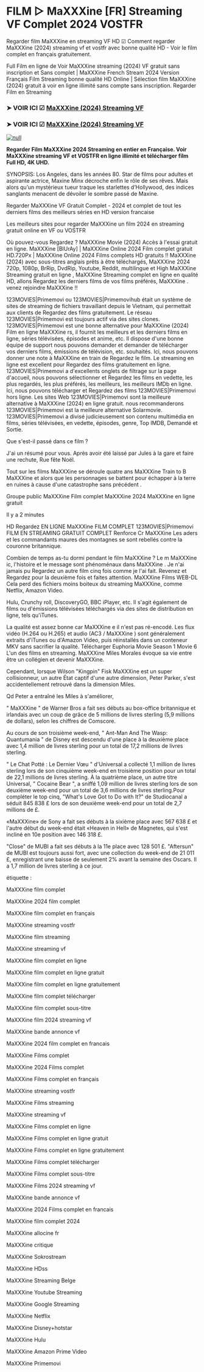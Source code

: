 # FILM ▷ MaXXXine [FR] Streaming VF Complet 2024 VOSTFR
Regarder film MaXXXine en streaming VF HD ☑ Comment regarder MaXXXine (2024) streaming vf et vostfr avec bonne qualité HD - Voir le film complet en français gratuitement.

Full Film en ligne de Voir MaXXXine streaming (2024) VF gratuit sans inscription et Sans complet | MaXXXine French Stream 2024 Version Français Film Streaming bonne qualité HD Online | Sélection film MaXXXine (2024) gratuit à voir en ligne illimité sans compte sans inscription. Regarder Film en Streaming

### ➤ VOIR ICI ☑ [MaXXXine (2024) Streaming VF](https://t.co/v7gtSUaNrL)

### ➤ VOIR ICI ☑ [MaXXXine (2024) Streaming VF](https://t.co/v7gtSUaNrL)

[![null](https://static.wixstatic.com/media/855a25_043b5abeb4ae4d35ac003198e7fe56ed~mv2.gif)](https://t.co/v7gtSUaNrL)

**Regarder Film MaXXXine 2024 Streaming en entier en Française. Voir MaXXXine streaming VF et VOSTFR en ligne illimité et télécharger film Full HD, 4K UHD.**

SYNOPSIS: Los Angeles, dans les années 80. Star de films pour adultes et aspirante actrice, Maxine Minx décroche enfin le rôle de ses rêves. Mais alors qu’un mystérieux tueur traque les starlettes d’Hollywood, des indices sanglants menacent de dévoiler le sombre passé de Maxine.

Regarder MaXXXine VF Gratuit Complet - 2024 et complet de tout les derniers films des meilleurs séries en HD version francaise

Les meilleurs sites pour regarder MaXXXine un film 2024 en streaming gratuit online en VF ou VOSTFR

Où pouvez-vous Regardez ? MaXXXine Movie (2024) Accès à l'essai gratuit en ligne. MaXXXine [BlUrAy] | MaXXXine Online 2024 Film complet gratuit HD.720Px | MaXXXine Online 2024 Films complets HD gratuits !! MaXXXine (2024) avec sous-titres anglais prêts à être téléchargés, MaXXXine 2024 720p, 1080p, BrRip, DvdRip, Youtube, Reddit, multilingue et High MaXXXine Streaming gratuit en ligne , MaXXXine Streaming complet en ligne en qualité HD, allons Regardez les derniers films de vos films préférés, MaXXXine . venez rejoindre MaXXXine !!

123MOVIES|Primemovi ou 123MOVIES|Primemovihub était un système de sites de streaming de fichiers travaillant depuis le Vietnam, qui permettait aux clients de Regardez des films gratuitement. Le réseau 123MOVIES|Primemovi est toujours actif via des sites clones. 123MOVIES|Primemovi est une bonne alternative pour MaXXXine (2024) Film en ligne MaXXXine rs, il fournit les meilleurs et les derniers films en ligne, séries télévisées, épisodes et anime, etc. Il dispose d'une bonne équipe de support nous pouvons demander et demander de télécharger vos derniers films, émissions de télévision, etc. souhaités. Ici, nous pouvons donner une note à MaXXXine en train de Regardez le film. Le streaming en ligne est excellent pour Regardez des films gratuitement en ligne. 123MOVIES|Primemovi a d'excellents onglets de filtrage sur la page d'accueil, nous pouvons sélectionner et Regardez les films en vedette, les plus regardés, les plus préférés, les meilleurs, les meilleurs IMDb en ligne. Ici, nous pouvons télécharger et Regardez des films 123MOVIES|Primemovi hors ligne. Les sites Web 123MOVIES|Primemovi sont la meilleure alternative à MaXXXine (2024) en ligne gratuit. nous recommanderons 123MOVIES|Primemovi est la meilleure alternative Solarmovie. 123MOVIES|Primemovi a divisé judicieusement son contenu multimédia en films, séries télévisées, en vedette, épisodes, genre, Top IMDB, Demandé et Sortie.

Que s'est-il passé dans ce film ?

J'ai un résumé pour vous. Après avoir été laissé par Jules à la gare et faire une rechute, Rue fête Noël.

Tout sur les films MaXXXine se déroule quatre ans MaXXXine Train to B MaXXXine et alors que les personnages se battent pour échapper à la terre en ruines à cause d'une catastrophe sans précédent .

Groupe public MaXXXine Film complet MaXXXine 2024 MaXXXine en ligne gratuit

Il y a 2 minutes

HD Regardez EN LIGNE MaXXXine FILM COMPLET 123MOVIES|Primemovi FILM EN STREAMING GRATUIT COMPLET Renforce Cr MaXXXine Les aders et les commandants maures des montagnes se sont rebellés contre la couronne britannique.

Combien de temps as-tu dormi pendant le film MaXXXine ? Le m MaXXXine ic, l'histoire et le message sont phénoménaux dans MaXXXine . Je n'ai jamais pu Regardez un autre film cinq fois comme je l'ai fait. Revenez et Regardez pour la deuxième fois et faites attention. MaXXXine Films WEB-DL Cela perd des fichiers moins boiteux du streaming MaXXXine, comme Netflix, Amazon Video.

Hulu, Crunchy roll, DiscoveryGO, BBC iPlayer, etc. Il s'agit également de films ou d'émissions télévisées téléchargés via des sites de distribution en ligne, tels qu'iTunes.

La qualité est assez bonne car MaXXXine e il n'est pas ré-encodé. Les flux vidéo (H.264 ou H.265) et audio (AC3 / MaXXXine ) sont généralement extraits d'iTunes ou d'Amazon Video, puis réinstallés dans un conteneur MKV sans sacrifier la qualité. Télécharger Euphoria Movie Season 1 Movie 6 L'un des films en streaming. MaXXXine Miles Morales évoque sa vie entre être un collégien et devenir MaXXXine.

Cependant, lorsque Wilson "Kingpin" Fisk MaXXXine est un super collisionneur, un autre État captif d'une autre dimension, Peter Parker, s'est accidentellement retrouvé dans la dimension Miles.

Qd Peter a entraîné les Miles à s'améliorer,

" MaXXXine " de Warner Bros a fait ses débuts au box-office britannique et irlandais avec un coup de grâce de 5 millions de livres sterling (5,9 millions de dollars), selon les chiffres de Comscore.

Au cours de son troisième week-end, " Ant-Man And The Wasp: Quantumania " de Disney est descendu d'une place à la deuxième place avec 1,4 million de livres sterling pour un total de 17,2 millions de livres sterling.

" Le Chat Potté : Le Dernier Vœu " d'Universal a collecté 1,1 million de livres sterling lors de son cinquième week-end en troisième position pour un total de 22,1 millions de livres sterling. À la quatrième place, un autre titre Universal, " Cocaine Bear ", a sniffé 1,09 million de livres sterling lors de son deuxième week-end pour un total de 3,6 millions de livres sterling.Pour compléter le top cinq, "What's Love Got to Do with It?" de Studiocanal a séduit 845 838 £ lors de son deuxième week-end pour un total de 2,7 millions de £.

«MaXXXine» de Sony a fait ses débuts à la sixième place avec 567 638 £ et l'autre début du week-end était «Heaven in Hell» de Magnetes, qui s'est incliné en 10e position avec 146 318 £.

"Close" de MUBI a fait ses débuts à la 11e place avec 128 501 £. "Aftersun" de MUBI est toujours aussi fort, avec une collection du week-end de 21 011 £, enregistrant une baisse de seulement 2% avant la semaine des Oscars. Il a 1,7 million de livres sterling à ce jour.

étiquette :

MaXXXine film complet

MaXXXine 2024 film complet

MaXXXine film complet en français

MaXXXine streaming vostfr

MaXXXine film streaming

MaXXXine streaming vf

MaXXXine film complet en ligne

MaXXXine film complet en ligne gratuit

MaXXXine film complet en ligne gratuitement

MaXXXine film complet télécharger

MaXXXine film complet sous-titre

MaXXXine film 2024 streaming vf

MaXXXine bande annonce vf

MaXXXine 2024 film complet en francais

MaXXXine Films complet

MaXXXine 2024 Films complet

MaXXXine Films complet en français

MaXXXine streaming vostfr

MaXXXine Films streaming

MaXXXine streaming vf

MaXXXine Films complet en ligne

MaXXXine Films complet en ligne gratuit

MaXXXine Films complet en ligne gratuitement

MaXXXine Films complet télécharger

MaXXXine Films complet sous-titre

MaXXXine Films 2024 streaming vf

MaXXXine bande annonce vf

MaXXXine 2024 Films complet en francais

MaXXXine film complet 2024

MaXXXine allocine fr

MaXXXine critique

MaXXXine Sokrostream

MaXXXine HDss

MaXXXine Streaming Belge

MaXXXine Youtube Streaming

MaXXXine Google Streaming

MaXXXine Netflix

MaXXXine Disney+hotstar

MaXXXine Hulu

MaXXXine Amazon Prime Video

MaXXXine Primemovi
